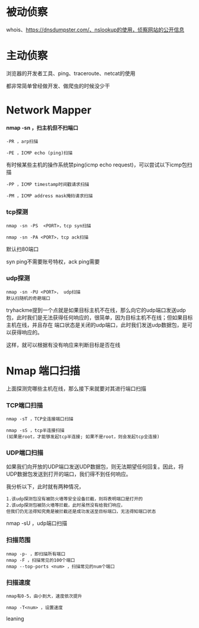 # 被动侦察

whois、https://dnsdumpster.com/、nslookup的使用，侦察网站的公开信息

# 主动侦察

浏览器的开发者工具、ping、traceroute、netcat的使用



都非常简单曾经做开发、做爬虫的时候没少干



# Network Mapper

#### nmap -sn ，扫主机但不扫端口

    -PR ，arp扫描

    -PE ，ICMP echo (ping)扫描

有时候某些主机的操作系统禁ping(icmp echo request)，可以尝试以下icmp包扫描

    -PP ，ICMP timestamp时间戳请求扫描

    -PM ，ICMP address mask掩码请求扫描

### tcp探测

    nmap -sn -PS  <PORT>，tcp syn扫描

    nmap -sn -PA <PORT>，tcp ack扫描

默认扫80端口

syn ping不需要账号特权，ack ping需要

### udp探测

    nmap -sn -PU <PORT>， udp扫描
    默认扫随机的奇葩端口

tryhackme提到一个点就是如果目标主机不在线，那么向它的udp端口发送udp包，此时我们是无法获得任何响应的，很简单，因为目标主机不在线；但如果目标主机在线，并且存在 端口状态是关闭的udp端口，此时我们发送udp数据包，是可以获得响应的。

这样，就可以根据有没有响应来判断目标是否在线



# Nmap 端口扫描

上面探测完哪些主机在线，那么接下来就要对其进行端口扫描

### TCP端口扫描

    nmap -sT ，TCP全连接端口扫描

    nmap -sS ，tcp半连接扫描
    (如果是root，才能够发起tcp半连接; 如果不是root，则会发起tcp全连接)


### UDP端口扫描

如果我们向开放的UDP端口发送UDP数据包，则无法期望任何回复。因此，将UDP数据包发送到打开的端口，我们得不到任何响应。

我分析以下，此时就有两种情况，

    1.该udp探测包没有被防火墙等安全设备拦截，则将表明端口是打开的
    2.该udp探测包被防火墙等拦截，此时虽然没有给我们响应，
    但我们仍无法得知究竟是被拦截还是成功发送至目标端口，无法得知端口状态

nmap -sU ，udp端口扫描


### 扫描范围

    nmap -p- ，即扫描所有端口
    nmap -F ，扫描常见的100个端口
    nmap --top-ports <num> ，扫描常见的num个端口

### 扫描速度

    nmap有0-5，由小到大，速度依次提升

    nmap -T<num> ，设置速度


leaning

